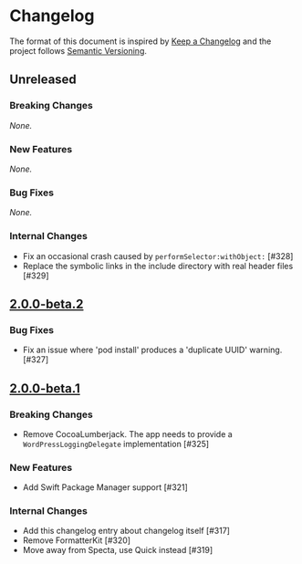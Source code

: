 # Changelog

The format of this document is inspired by [Keep a Changelog](https://keepachangelog.com/en/1.0.0/) and the project follows [Semantic Versioning](https://semver.org/spec/v2.0.0.html).

<!-- This is a comment, you won't see it when GitHub renders the Markdown file.

When releasing a new version:

1. Remove any empty section (those with `_None._`)
2. Update the `## Unreleased` header to `## [<version_number>](https://github.com/wordpress-mobile/WordPress-iOS-Shared/releases/tag/<version_number>)`
3. Add a new "Unreleased" section for the next iteration, by copy/pasting the following template:

## Unreleased

### Breaking Changes

_None._

### New Features

_None._

### Bug Fixes

_None._

### Internal Changes

_None._

-->

## Unreleased

### Breaking Changes

_None._

### New Features

_None._

### Bug Fixes

_None._

### Internal Changes

- Fix an occasional crash caused by `performSelector:withObject:` [#328]
- Replace the symbolic links in the include directory with real header files [#329]

## [2.0.0-beta.2](https://github.com/wordpress-mobile/WordPress-iOS-Shared/releases/tag/2.0.0-beta.2)

### Bug Fixes

- Fix an issue where 'pod install' produces a 'duplicate UUID' warning. [#327]

## [2.0.0-beta.1](https://github.com/wordpress-mobile/WordPress-iOS-Shared/releases/tag/2.0.0-beta.1)

### Breaking Changes

- Remove CocoaLumberjack. The app needs to provide a `WordPressLoggingDelegate` implementation [#325]

### New Features

- Add Swift Package Manager support [#321]

### Internal Changes

- Add this changelog entry about changelog itself [#317]
- Remove FormatterKit [#320]
- Move away from Specta, use Quick instead [#319]
